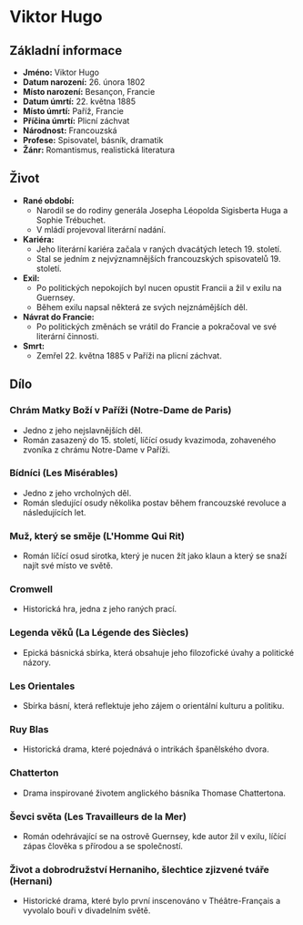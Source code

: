 # Viktor Hugo

## Základní informace

- **Jméno:** Viktor Hugo
- **Datum narození:** 26. února 1802
- **Místo narození:** Besançon, Francie
- **Datum úmrtí:** 22. května 1885
- **Místo úmrtí:** Paříž, Francie
- **Příčina úmrtí:** Plicní záchvat
- **Národnost:** Francouzská
- **Profese:** Spisovatel, básník, dramatik
- **Žánr:** Romantismus, realistická literatura

## Život

- **Rané období:**
	- Narodil se do rodiny generála Josepha Léopolda Sigisberta Huga a Sophie Trébuchet.
	- V mládí projevoval literární nadání.
- **Kariéra:**
	- Jeho literární kariéra začala v raných dvacátých letech 19. století.
	- Stal se jedním z nejvýznamnějších francouzských spisovatelů 19. století.
- **Exil:**
	- Po politických nepokojích byl nucen opustit Francii a žil v exilu na Guernsey.
	- Během exilu napsal některá ze svých nejznámějších děl.
- **Návrat do Francie:**
	- Po politických změnách se vrátil do Francie a pokračoval ve své literární činnosti.
- **Smrt:**
	- Zemřel 22. května 1885 v Paříži na plicní záchvat.

## Dílo

### Chrám Matky Boží v Paříži (Notre-Dame de Paris)

- Jedno z jeho nejslavnějších děl.
- Román zasazený do 15. století, líčící osudy kvazimoda, zohaveného zvoníka z chrámu Notre-Dame v Paříži.

### Bídníci (Les Misérables)

- Jedno z jeho vrcholných děl.
- Román sledující osudy několika postav během francouzské revoluce a následujících let.

### Muž, který se směje (L'Homme Qui Rit)

- Román líčící osud sirotka, který je nucen žít jako klaun a který se snaží najít své místo ve světě.

### Cromwell

- Historická hra, jedna z jeho raných prací.

### Legenda věků (La Légende des Siècles)

- Epická básnická sbírka, která obsahuje jeho filozofické úvahy a politické názory.

### Les Orientales

- Sbírka básní, která reflektuje jeho zájem o orientální kulturu a politiku.

### Ruy Blas

- Historická drama, které pojednává o intrikách španělského dvora.

### Chatterton

- Drama inspirované životem anglického básníka Thomase Chattertona.

### Ševci světa (Les Travailleurs de la Mer)

- Román odehrávající se na ostrově Guernsey, kde autor žil v exilu, líčící zápas člověka s přírodou a se společností.

### Život a dobrodružství Hernaniho, šlechtice zjizvené tváře (Hernani)

- Historické drama, které bylo první inscenováno v Théâtre-Français a vyvolalo bouři v divadelním světě.